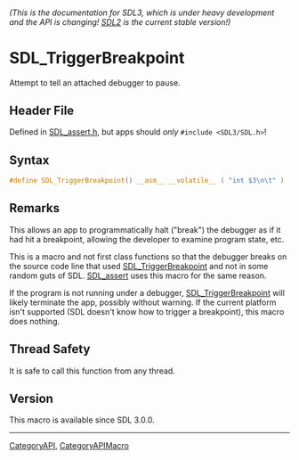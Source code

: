 ###### (This is the documentation for SDL3, which is under heavy development and the API is changing! [SDL2](https://wiki.libsdl.org/SDL2/) is the current stable version!)
# SDL_TriggerBreakpoint

Attempt to tell an attached debugger to pause.

## Header File

Defined in [SDL_assert.h](https://github.com/libsdl-org/SDL/blob/main/include/SDL3/SDL_assert.h), but apps should _only_ `#include <SDL3/SDL.h>`!

## Syntax

```c
#define SDL_TriggerBreakpoint() __asm__ __volatile__ ( "int $3\n\t" )
```

## Remarks

This allows an app to programmatically halt ("break") the debugger as if it
had hit a breakpoint, allowing the developer to examine program state, etc.

This is a macro and not first class functions so that the debugger breaks
on the source code line that used
[SDL_TriggerBreakpoint](SDL_TriggerBreakpoint) and not in some random guts
of SDL. [SDL_assert](SDL_assert) uses this macro for the same reason.

If the program is not running under a debugger,
[SDL_TriggerBreakpoint](SDL_TriggerBreakpoint) will likely terminate the
app, possibly without warning. If the current platform isn't supported (SDL
doesn't know how to trigger a breakpoint), this macro does nothing.

## Thread Safety

It is safe to call this function from any thread.

## Version

This macro is available since SDL 3.0.0.

----
[CategoryAPI](CategoryAPI), [CategoryAPIMacro](CategoryAPIMacro)

